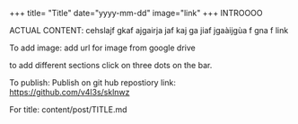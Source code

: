 +++
title= "Title"
date="yyyy-mm-dd"
image="link"
+++
INTROOOO

<!--more-->

ACTUAL CONTENT: 
cehslajf 
gkaf ajgairja
jaf kaj ga
jiaf jgaàijgùa
f
gna f
link

To add image: add url for image from google drive

to add different sections click on three dots on the bar. 

To publish:
Publish on git hub
repostiory link: https://github.com/v4l3s/sklnwz

For title: 
content/post/TITLE.md
